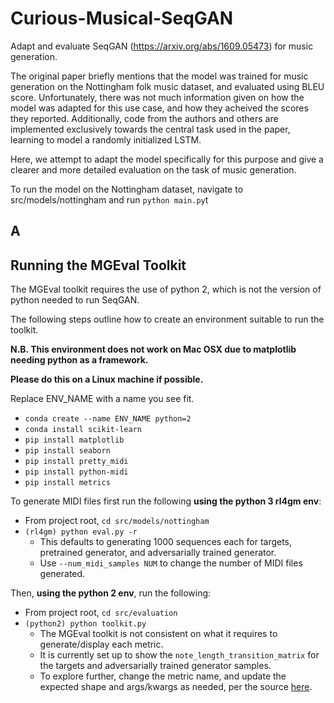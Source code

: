 # Curious-Musical-SeqGAN
Adapt and evaluate SeqGAN (https://arxiv.org/abs/1609.05473) for music generation. 

The original paper briefly mentions that the model was trained for music generation on the Nottingham folk music dataset, and evaluated using BLEU score. Unfortunately, there was not much information given on how the model was adapted for this use case, and how they acheived the scores they reported. Additionally, code from the authors and others are implemented exclusively towards the central task used in the paper, learning to model a randomly initialized LSTM.

Here, we attempt to adapt the model specifically for this purpose and give a clearer and more detailed evaluation on the task of music generation.

To run the model on the Nottingham dataset, navigate to src/models/nottingham and run
`python main.py`t
## A 

## Running the MGEval Toolkit
The MGEval toolkit requires the use of python 2, which is not the version of python needed to run SeqGAN.

The following steps outline how to create an environment suitable to run the toolkit.

**N.B. This environment does not work on Mac OSX due to matplotlib needing python as a framework.**

**Please do this on a Linux machine if possible.**

Replace ENV_NAME with a name you see fit.

- `conda create --name ENV_NAME python=2`
- `conda install scikit-learn`
- `pip install matplotlib`
- `pip install seaborn`
- `pip install pretty_midi`
- `pip install python-midi`
- `pip install metrics`

To generate MIDI files first run the following **using the python 3 rl4gm env**:

- From project root, `cd src/models/nottingham`
- `(rl4gm) python eval.py -r`
    - This defaults to generating 1000 sequences each for targets, pretrained generator, and adversarially trained generator.
    - Use `--num_midi_samples NUM` to change the number of MIDI files generated.
    
Then, **using the python 2 env**, run the following:

- From project root, `cd src/evaluation`
- `(python2) python toolkit.py`
    - The MGEval toolkit is not consistent on what it requires to generate/display each metric.
    - It is currently set up to show the `note_length_transition_matrix` for the targets and adversarially trained generator samples.
    - To explore further, change the metric name, and update the expected shape and args/kwargs as needed, per the source 
    [here](https://github.com/RichardYang40148/mgeval/blob/master/mgeval/core.py).